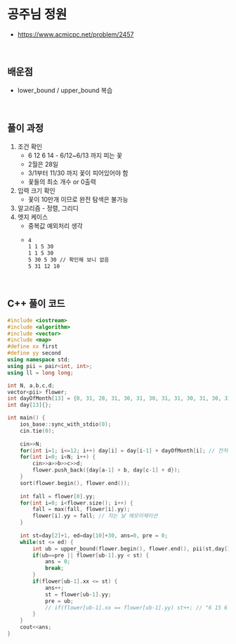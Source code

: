 # 공주님 정원
* https://www.acmicpc.net/problem/2457

<br>

## 배운점
* lower_bound / upper_bound 복습

<br>

## 풀이 과정
1. 조건 확인
   * 6 12 6 14 - 6/12~6/13 까지 피는 꽃
   * 2월은 28일
   * 3/1부터 11/30 까지 꽃이 피어있어야 함
   * 꽃들의 최소 개수 or 0출력
2. 입력 크기 확인
   * 꽃이 10만개 이므로 완전 탐색은 불가능
3. 알고리즘 - 정렬, 그리디
4. 엣지 케이스
   * 중복값 예외처리 생각
   * ~~~txt
     4
     1 1 5 30
     1 1 5 30
     5 30 5 30 // 확인해 보니 없음
     5 31 12 10
     ~~~


<br>

## C++ 풀이 코드

~~~cpp
#include <iostream>
#include <algorithm>
#include <vector>
#include <map>
#define xx first
#define yy second
using namespace std;
using pii = pair<int, int>;
using ll = long long;

int N, a,b,c,d;
vector<pii> flower;
int dayOfMonth[13] = {0, 31, 28, 31, 30, 31, 30, 31, 31, 30, 31, 30, 31};
int day[13]{};

int main() {
    ios_base::sync_with_stdio(0);
    cin.tie(0);
    
    cin>>N;
    for(int i=1; i<=12; i++) day[i] = day[i-1] + dayOfMonth[i]; // 전처리 - day[k]: k월의 day 누적합
    for(int i=0; i<N; i++) {
        cin>>a>>b>>c>>d;
        flower.push_back({day[a-1] + b, day[c-1] + d});
    }
    sort(flower.begin(), flower.end());
    
    int fall = flower[0].yy; 
    for(int i=0; i<flower.size(); i++) {
        fall = max(fall, flower[i].yy);
        flower[i].yy = fall; // 지는 날 메모이제이션
    }
    
    int st=day[2]+1, ed=day[10]+30, ans=0, pre = 0;
    while(st <= ed) {
        int ub = upper_bound(flower.begin(), flower.end(), pii(st,day[12]+1)) - flower.begin();
        if(ub==pre || flower[ub-1].yy < st) {
            ans = 0;
            break;
        }
        if(flower[ub-1].xx <= st) {
            ans++;
            st = flower[ub-1].yy;
            pre = ub;
            // if(flower[ub-1].xx == flower[ub-1].yy) st++; // "6 15 6 15" 같은 데이터 예외처리
        }
    }
    cout<<ans;
}
~~~